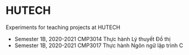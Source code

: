 # HUTECH
Experiments for teaching projects at HUTECH
- Semester 1B, 2020-2021      CMP3014     Thực hành Lý thuyết Đồ thị
- Semester 1B, 2020-2021      CMP3017     Thực hành Ngôn ngữ lập trình C
